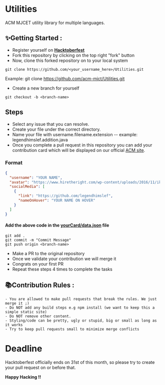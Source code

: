 # Utilities

ACM MJCET utility library for multiple languages.

## ✨Getting Started :

- Register yourself on **[Hacktoberfest](https://hacktoberfest.digitalocean.com/)**
- Fork this repository by clicking on the top right "fork" button
- Now, clone this forked repository on to your local system

```terminal
git clone https://github.com/<your_username_here>/Utilities.git
```

Example: git clone https://github.com/acm-mjct/Utilities.git

- Create a new branch for yourself

```terminal
git checkout -b <branch-name>
```

## Steps

- Select any issue that you can resolve.
- Create your file under the correct directory.
- Name your file with username.filename.extension -- example: legendhimslef.addition.java
- Once you complete a pull request in this repository you can add your contribution card which will be displayed on our official [ACM site](https://mjcet.acm.org/).

### Format

```json
{
  "username": "YOUR NAME",
  "avatar": "https://www.hiretheright.com/wp-content/uploads/2016/11/ik_optest-300x300.png",
  "socialMedia": [
    {
      "link": "https://github.com/legendhimslef",
      "nameOnHover": "YOUR NAME ON HOVER"
    }
  ]
}
```

#### Add the above code in the [yourCard/data.json](https://github.com/acm-mjct/Utilities/blob/main/yourCard/data.json) file

```terminal
git add .
git commit -m "Commit Message"
git push origin <branch-name>
```

- Make a PR to the original repository
- Once we validate your contribution we will merge it
- Congrats on your first PR
- Repeat these steps 4 times to complete the tasks

## 📚Contribution Rules :

```text
- You are allowed to make pull requests that break the rules. We just merge it ;)
- Do NOT add any build steps e.g npm install (we want to keep this a simple static site)
- Do NOT remove other content.
- Styling/code can be pretty, ugly or stupid, big or small as long as it works
- Try to keep pull requests small to minimize merge conflicts
```

# Deadline

Hacktoberfest officially ends on 31st of this month, so please try to create your pull request on or before that.

**Happy Hacking !!**
